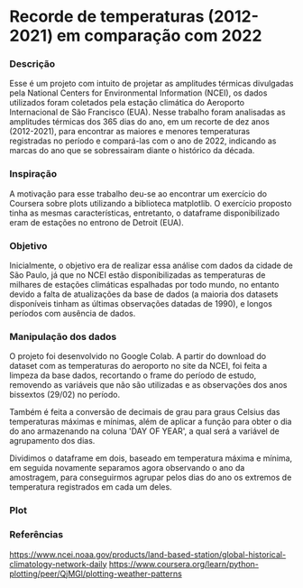 # Recorde de temperaturas (2012-2021) em comparação com 2022
### Descrição
Esse é um projeto com intuito de projetar as amplitudes térmicas divulgadas pela National Centers for Environmental Information (NCEI), os dados utilizados foram coletados pela estação climática do Aeroporto Internacional de São Francisco (EUA). Nesse trabalho foram analisadas as amplitudes térmicas dos 365 dias do ano, em um recorte de dez anos (2012-2021), para encontrar as maiores e menores temperaturas registradas no período e compará-las com o ano de 2022, indicando as marcas  do ano que se sobressairam diante o histórico da década. 

### Inspiração
A motivação para esse trabalho deu-se ao encontrar um exercício do Coursera sobre plots utilizando a biblioteca matplotlib. O exercício proposto tinha as mesmas características, entretanto, o dataframe disponibilizado eram de estações no entrono de Detroit (EUA).

### Objetivo
Inicialmente, o objetivo era de realizar essa análise com dados da cidade de São Paulo, já que no NCEI estão disponibilizadas as temperaturas de milhares de estações climáticas espalhadas por todo mundo, no entanto devido a falta de atualizações da base de dados (a maioria dos datasets disponíveis tinham as últimas observações datadas de 1990), e longos períodos com ausência de dados.

### Manipulação dos dados
O projeto foi desenvolvido no Google Colab. A partir do download do dataset com as temperaturas do aeroporto no site da NCEI, foi feita a limpeza da base dados, recortando o frame do período de estudo, removendo as variáveis que não são utilizadas e as observações dos anos bissextos (29/02) no período.  

Também é feita a conversão de decimais de grau para graus Celsius das temperaturas máximas e mínimas, além de aplicar a função para obter o dia do ano armazenando na coluna 'DAY OF YEAR', a qual será a variável de agrupamento dos dias.

Dividimos o dataframe em dois, baseado em temperatura máxima e mínima, em seguida novamente separamos agora observando o ano da amostragem, para conseguirmos agrupar pelos dias do ano os extremos de temperatura registrados em cada um deles.

### Plot

### Referências
https://www.ncei.noaa.gov/products/land-based-station/global-historical-climatology-network-daily
https://www.coursera.org/learn/python-plotting/peer/QjMGl/plotting-weather-patterns
